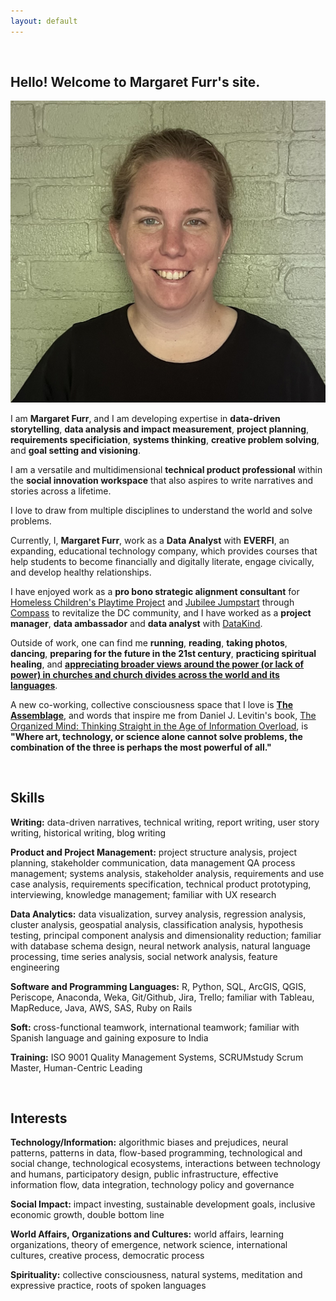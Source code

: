 ```yaml
---
layout: default
---
```


<br>

## Hello! Welcome to Margaret Furr's site.

<img class="profile-picture" src="me.jpg">

I am **Margaret Furr**, and I am developing expertise in **data-driven storytelling**, **data analysis and impact measurement**, **project planning**, **requirements specificiation**, **systems thinking**, **creative problem solving**, and **goal setting and visioning**. 

I am a versatile and multidimensional **technical product professional** within the **social innovation workspace** that also aspires to write narratives and stories across a lifetime.

I love to draw from multiple disciplines to understand the world and solve problems.  

Currently, I, **Margaret Furr**, work as a **Data Analyst** with **EVERFI**, an expanding, educational technology company, which provides courses that help students to become financially and digitally literate, engage civically, and develop healthy relationships. 

I have enjoyed work as a **pro bono strategic alignment consultant** for [Homeless Children's Playtime Project](https://www.playtimeproject.org) and [Jubilee Jumpstart](http://www.jubileejumpstart.org) through [Compass](http://compassprobono.org) to revitalize the DC community, and I have worked as a **project manager**, **data ambassador** and **data analyst** with [DataKind](http://www.datakind.org). 

Outside of work, one can find me **running**, **reading**, **taking photos**, **dancing**, **preparing for the future in the 21st century**, **practicing spiritual healing**, and **[appreciating broader views around the power (or lack of power) in churches and church divides across the world and its languages](https://www.theatlantic.com/ideas/archive/2018/11/what-should-america-do-its-empty-church-buildings/576592/?utm_source=twb)**. 

A new co-working, collective consciousness space that I love is **[The Assemblage](https://www.theassemblage.com/)**, and words that inspire me from Daniel J. Levitin's book, [The Organized Mind: Thinking Straight in the Age of Information Overload](https://www.amazon.com/Organized-Mind-Thinking-Straight-Information/dp/0147516315), is **"Where art, technology, or science alone cannot solve problems, the combination of the three is perhaps the most powerful of all."** 

<br>

## Skills

**Writing:** data-driven narratives, technical writing, report writing, user story writing, historical writing, blog writing

**Product and Project Management:** project structure analysis, project planning, stakeholder communication, data management QA process management; systems analysis, stakeholder analysis, requirements and use case analysis, requirements specification, technical product prototyping, interviewing, knowledge management; familiar with UX research

**Data Analytics:** data visualization, survey analysis, regression analysis, cluster analysis, geospatial analysis, classification analysis, hypothesis testing, principal component analysis and dimensionality reduction; familiar with database schema design, neural network analysis, natural language processing, time series analysis, social network analysis, feature engineering

**Software and Programming Languages:** R, Python, SQL, ArcGIS, QGIS, Periscope, Anaconda, Weka, Git/Github, Jira, Trello; familiar with Tableau, MapReduce, Java, AWS, SAS, Ruby on Rails

**Soft:** cross-functional teamwork, international teamwork; familiar with Spanish language and gaining exposure to India

**Training:** ISO 9001 Quality Management Systems, SCRUMstudy Scrum Master, Human-Centric Leading

<br>

## Interests

**Technology/Information:** algorithmic biases and prejudices, neural patterns, patterns in data, flow-based programming, technological and social change, technological ecosystems, interactions between technology and humans, participatory design, public infrastructure, effective information flow, data integration, technology policy and governance

**Social Impact:** impact investing, sustainable development goals, inclusive economic growth, double bottom line

**World Affairs, Organizations and Cultures:** world affairs, learning organizations, theory of emergence, network science, international cultures, creative process, democratic process

**Spirituality:** collective consciousness, natural systems, meditation and expressive practice, roots of spoken languages

<br>

